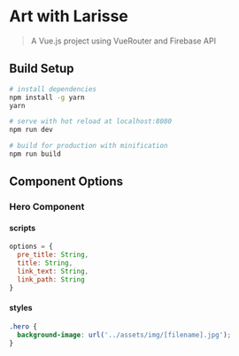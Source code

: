 # Art with Larisse

> A Vue.js project using VueRouter and Firebase API

## Build Setup

``` bash
# install dependencies
npm install -g yarn
yarn

# serve with hot reload at localhost:8080
npm run dev

# build for production with minification
npm run build
```

## Component Options

### Hero Component

#### scripts
``` javascript
options = {
  pre_title: String,
  title: String,
  link_text: String,
  link_path: String
}
```
#### styles
``` css
.hero {
  background-image: url('../assets/img/[filename].jpg');
}
```
